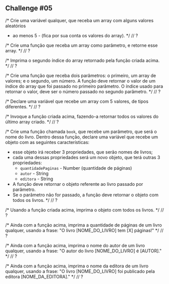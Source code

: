 ## Challenge #05

/*
Crie uma variável qualquer, que receba um array com alguns valores aleatórios
- ao menos 5 - (fica por sua conta os valores do array).
*/
// ?

/*
Crie uma função que receba um array como parâmetro, e retorne esse array.
*/
// ?

/*
Imprima o segundo índice do array retornado pela função criada acima.
*/
// ?

/*
Crie uma função que receba dois parâmetros: o primeiro, um array de valores; e o
segundo, um número. A função deve retornar o valor de um índice do array que foi passado
no primeiro parâmetro. O índice usado para retornar o valor, deve ser o número passado no
segundo parâmetro.
*/
// ?

/*
Declare uma variável que recebe um array com 5 valores, de tipos diferentes.
*/
// ?

/*
Invoque a função criada acima, fazendo-a retornar todos os valores do último
array criado.
*/
// ?

/*
Crie uma função chamada `book`, que recebe um parâmetro, que será o nome do
livro. Dentro dessa função, declare uma variável que recebe um objeto com as
seguintes características:
- esse objeto irá receber 3 propriedades, que serão nomes de livros;
- cada uma dessas propriedades será um novo objeto, que terá outras 3
propriedades:
    - `quantidadePaginas` - Number (quantidade de páginas)
    - `autor` - String
    - `editora` - String
- A função deve retornar o objeto referente ao livro passado por parâmetro.
- Se o parâmetro não for passado, a função deve retornar o objeto com todos
os livros.
*/
// ?

/*
Usando a função criada acima, imprima o objeto com todos os livros.
*/
// ?

/*
Ainda com a função acima, imprima a quantidade de páginas de um livro qualquer,
usando a frase:
"O livro [NOME_DO_LIVRO] tem [X] páginas!"
*/
// ?

/*
Ainda com a função acima, imprima o nome do autor de um livro qualquer, usando
a frase:
"O autor do livro [NOME_DO_LIVRO] é [AUTOR]."
*/
// ?

/*
Ainda com a função acima, imprima o nome da editora de um livro qualquer, usando
a frase:
"O livro [NOME_DO_LIVRO] foi publicado pela editora [NOME_DA_EDITORA]."
*/
// ?